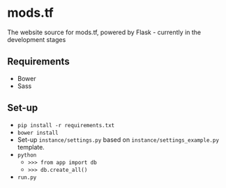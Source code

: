 # mods.tf

The website source for mods.tf, powered by Flask - currently in the development stages

## Requirements

* Bower
* Sass

## Set-up

* ```pip install -r requirements.txt```
* ```bower install```
* Set-up ```instance/settings.py``` based on ```instance/settings_example.py``` template.
* ```python```
    * ```>>> from app import db```
    * ```>>> db.create_all()```
* ```run.py```
